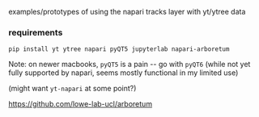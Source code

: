 examples/prototypes of using the napari tracks layer with yt/ytree data 


### requirements

```
pip install yt ytree napari pyQT5 jupyterlab napari-arboretum
```

Note: on newer macbooks, `pyQT5` is a pain -- go with `pyQT6` (while not yet fully supported by napari, seems mostly functional in my limited use)

(might want `yt-napari` at some point?)

https://github.com/lowe-lab-ucl/arboretum
